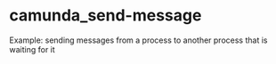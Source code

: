 # camunda_send-message
Example:
sending messages from a process to another process that is waiting for it
